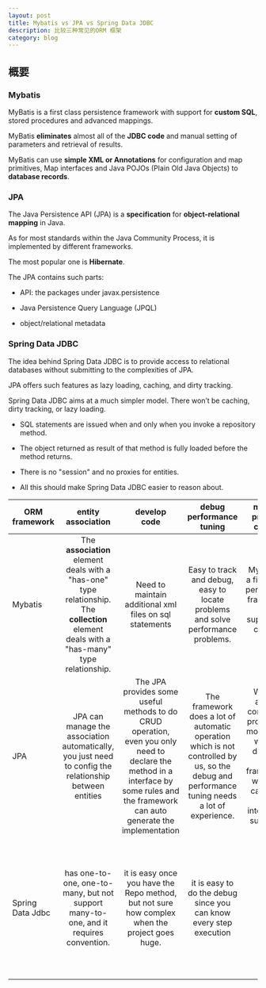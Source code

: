 ```yaml
---
layout: post
title: Mybatis vs JPA vs Spring Data JDBC
description: 比较三种常见的ORM 框架
category: blog
---
```


## 概要

### Mybatis

   MyBatis is a first class persistence framework with support for __custom SQL__, stored procedures and advanced mappings. 
   
   MyBatis __eliminates__ almost all of the __JDBC code__ and manual setting of parameters and retrieval of results. 
   
   MyBatis can use __simple XML or Annotations__ for configuration and map primitives, Map interfaces and Java POJOs 
   (Plain Old Java Objects) to __database records__.
   
### JPA

  The Java Persistence API (JPA) is a __specification__ for __object-relational mapping__ in Java. 
  
  As for most standards within the Java Community Process, it is implemented by different frameworks.
   
  The most popular one is __Hibernate__.
  
  The JPA contains such parts:
  
  - API: the packages under javax.persistence
  
  - Java Persistence Query Language (JPQL)
  
  - object/relational metadata
  
### Spring Data JDBC

  The idea behind Spring Data JDBC is to provide access to relational databases without submitting to the complexities of JPA.

  JPA offers such features as lazy loading, caching, and dirty tracking.
 
  Spring Data JDBC aims at a much simpler model. There won’t be caching, dirty tracking, or lazy loading. 

  - SQL statements are issued when and only when you invoke a repository method. 

  -  The object returned as result of that method is fully loaded before the method returns.

  -  There is no "session" and no proxies for entities.

  -  All this should make Spring Data JDBC easier to reason about.
  
  
  | ORM<br>framework | entity<br>association | develop<br>code | debug<br>performance tuning | manual process control | cascade      | lazy<br>loading | community<br>support |
  | ------------- | :----------------: | :---------:  | :----------------------:     | :--------------------: | :----------: | :---------:  | :-------------:   |
  | Mybatis | The __association__ element deals with a "has-one" type relationship.<br>The __collection__ element deals with a "has-many" type relationship.|Need to maintain additional xml files on sql statements| Easy to track and debug, easy to locate problems and solve performance problems.| MyBatis is a first class persistence framework with support for custom SQL | Support cascading query & delete & updates | lazyLoadingEnabled and aggressiveLazyLoading support lazy load | Github data:<br>2979 commits<br>29 releases<br>131 contributors |
  | JPA | JPA can manage the association automatically, you just need to config the relationship between entities | The JPA provides some useful methods to do CRUD operation, even you only need to declare the method in a interface by some rules and the framework can auto generate the implementation | The framework does a lot of automatic operation which is not controlled by us, so the debug and performance tuning needs a lot of experience. | We can almost control the process as most of the work is done by the framework, what we can do is the interface it supports. |   Cascade is easy use by setting different | Lazy load is easy to use and disabled | Github data<br>9849 commits<br>184 releases <br>362 contributors |
  | Spring Data Jdbc | has one-to-one, one-to-many, but not support many-to-one, and it requires convention. |it is easy once you have the Repo method, but not sure how complex when the project goes huge.| it is easy to do the debug since you can know every step execution |  | support cascade query, delete, create, but can not disable, and the one-one reverse side can not do the cascade | not support | it is a new project released first version last year, some question is hard to find answer |
                                                                                                                                                                                                                                                                                                                                                                                                                                                                                                                                                                                               
                                                                                                                                                                                                                                                                                                                                                                                                                                                                                                                                                                                                    